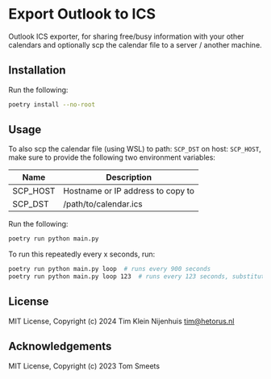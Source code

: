# Export Outlook to ICS

Outlook ICS exporter, for sharing free/busy information with your other calendars and optionally scp the calendar file to a server / another machine.

## Installation

Run the following:

```bash
poetry install --no-root
```

## Usage

To also scp the calendar file (using WSL) to path: `SCP_DST` on host: `SCP_HOST`, make sure to provide the following two environment variables:

| Name     | Description                       |
| -------- | --------------------------------- |
| SCP_HOST | Hostname or IP address to copy to |
| SCP_DST  | /path/to/calendar.ics             |

Run the following:

```bash
poetry run python main.py
```

To run this repeatedly every x seconds, run:

```bash
poetry run python main.py loop  # runs every 900 seconds
poetry run python main.py loop 123  # runs every 123 seconds, substitute 123 for any integer value
```

## License

MIT License, Copyright (c) 2024 Tim Klein Nijenhuis <tim@hetorus.nl>

## Acknowledgements

MIT License, Copyright (c) 2023 Tom Smeets
